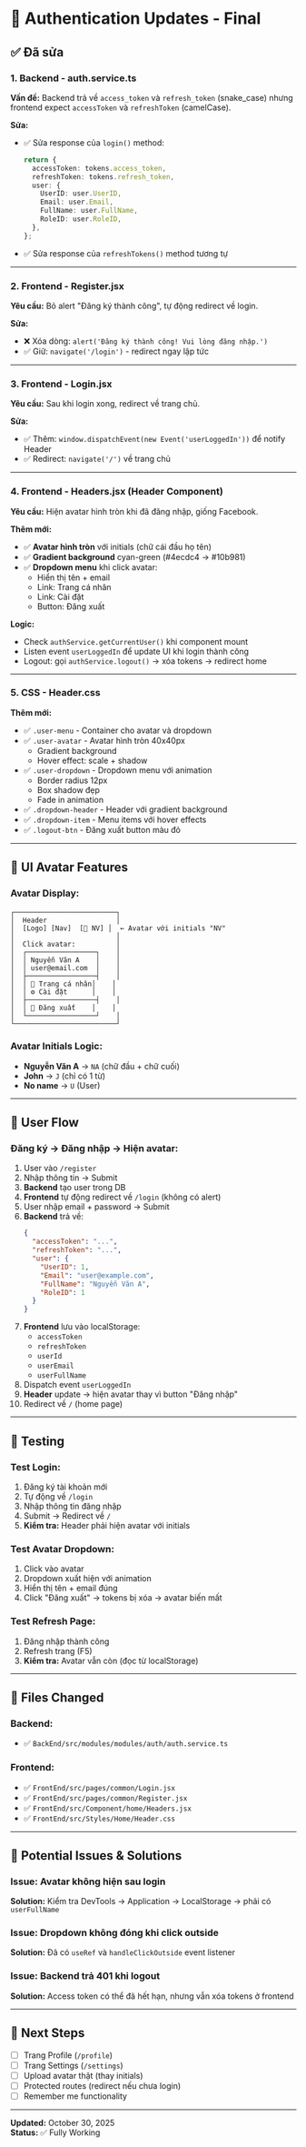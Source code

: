 # 🎯 Authentication Updates - Final

## ✅ Đã sửa

### **1. Backend - auth.service.ts**
**Vấn đề:** Backend trả về `access_token` và `refresh_token` (snake_case) nhưng frontend expect `accessToken` và `refreshToken` (camelCase).

**Sửa:**
- ✅ Sửa response của `login()` method:
  ```typescript
  return {
    accessToken: tokens.access_token,
    refreshToken: tokens.refresh_token,
    user: {
      UserID: user.UserID,
      Email: user.Email,
      FullName: user.FullName,
      RoleID: user.RoleID,
    },
  };
  ```
- ✅ Sửa response của `refreshTokens()` method tương tự

---

### **2. Frontend - Register.jsx**
**Yêu cầu:** Bỏ alert "Đăng ký thành công", tự động redirect về login.

**Sửa:**
- ❌ Xóa dòng: `alert('Đăng ký thành công! Vui lòng đăng nhập.')`
- ✅ Giữ: `navigate('/login')` - redirect ngay lập tức

---

### **3. Frontend - Login.jsx**
**Yêu cầu:** Sau khi login xong, redirect về trang chủ.

**Sửa:**
- ✅ Thêm: `window.dispatchEvent(new Event('userLoggedIn'))` để notify Header
- ✅ Redirect: `navigate('/')` về trang chủ

---

### **4. Frontend - Headers.jsx (Header Component)**
**Yêu cầu:** Hiện avatar hình tròn khi đã đăng nhập, giống Facebook.

**Thêm mới:**
- ✅ **Avatar hình tròn** với initials (chữ cái đầu họ tên)
- ✅ **Gradient background** cyan-green (#4ecdc4 → #10b981)
- ✅ **Dropdown menu** khi click avatar:
  - Hiển thị tên + email
  - Link: Trang cá nhân
  - Link: Cài đặt
  - Button: Đăng xuất

**Logic:**
- Check `authService.getCurrentUser()` khi component mount
- Listen event `userLoggedIn` để update UI khi login thành công
- Logout: gọi `authService.logout()` → xóa tokens → redirect home

---

### **5. CSS - Header.css**
**Thêm mới:**
- ✅ `.user-menu` - Container cho avatar và dropdown
- ✅ `.user-avatar` - Avatar hình tròn 40x40px
  - Gradient background
  - Hover effect: scale + shadow
- ✅ `.user-dropdown` - Dropdown menu với animation
  - Border radius 12px
  - Box shadow đẹp
  - Fade in animation
- ✅ `.dropdown-header` - Header với gradient background
- ✅ `.dropdown-item` - Menu items với hover effects
- ✅ `.logout-btn` - Đăng xuất button màu đỏ

---

## 🎨 UI Avatar Features

### **Avatar Display:**
```
┌─────────────────────────┐
│  Header                 │
│  [Logo] [Nav]  [🔵 NV] │  ← Avatar với initials "NV"
│                         │
│  Click avatar:          │
│  ┌─────────────────┐    │
│  │ Nguyễn Văn A    │    │
│  │ user@email.com  │    │
│  ├─────────────────┤    │
│  │ 👤 Trang cá nhân│    │
│  │ ⚙️ Cài đặt      │    │
│  ├─────────────────┤    │
│  │ 🚪 Đăng xuất    │    │
│  └─────────────────┘    │
└─────────────────────────┘
```

### **Avatar Initials Logic:**
- **Nguyễn Văn A** → `NA` (chữ đầu + chữ cuối)
- **John** → `J` (chỉ có 1 từ)
- **No name** → `U` (User)

---

## 🔄 User Flow

### **Đăng ký → Đăng nhập → Hiện avatar:**

1. User vào `/register`
2. Nhập thông tin → Submit
3. **Backend** tạo user trong DB
4. **Frontend** tự động redirect về `/login` (không có alert)
5. User nhập email + password → Submit
6. **Backend** trả về:
   ```json
   {
     "accessToken": "...",
     "refreshToken": "...",
     "user": {
       "UserID": 1,
       "Email": "user@example.com",
       "FullName": "Nguyễn Văn A",
       "RoleID": 1
     }
   }
   ```
7. **Frontend** lưu vào localStorage:
   - `accessToken`
   - `refreshToken`
   - `userId`
   - `userEmail`
   - `userFullName`
8. Dispatch event `userLoggedIn`
9. **Header** update → hiện avatar thay vì button "Đăng nhập"
10. Redirect về `/` (home page)

---

## 🧪 Testing

### **Test Login:**
1. Đăng ký tài khoản mới
2. Tự động về `/login`
3. Nhập thông tin đăng nhập
4. Submit → Redirect về `/`
5. **Kiểm tra:** Header phải hiện avatar với initials

### **Test Avatar Dropdown:**
1. Click vào avatar
2. Dropdown xuất hiện với animation
3. Hiển thị tên + email đúng
4. Click "Đăng xuất" → tokens bị xóa → avatar biến mất

### **Test Refresh Page:**
1. Đăng nhập thành công
2. Refresh trang (F5)
3. **Kiểm tra:** Avatar vẫn còn (đọc từ localStorage)

---

## 📂 Files Changed

### Backend:
- ✅ `BackEnd/src/modules/modules/auth/auth.service.ts`

### Frontend:
- ✅ `FrontEnd/src/pages/common/Login.jsx`
- ✅ `FrontEnd/src/pages/common/Register.jsx`
- ✅ `FrontEnd/src/Component/home/Headers.jsx`
- ✅ `FrontEnd/src/Styles/Home/Header.css`

---

## 🐛 Potential Issues & Solutions

### Issue: Avatar không hiện sau login
**Solution:** Kiểm tra DevTools → Application → LocalStorage → phải có `userFullName`

### Issue: Dropdown không đóng khi click outside
**Solution:** Đã có `useRef` và `handleClickOutside` event listener

### Issue: Backend trả 401 khi logout
**Solution:** Access token có thể đã hết hạn, nhưng vẫn xóa tokens ở frontend

---

## 🚀 Next Steps

- [ ] Trang Profile (`/profile`)
- [ ] Trang Settings (`/settings`)
- [ ] Upload avatar thật (thay initials)
- [ ] Protected routes (redirect nếu chưa login)
- [ ] Remember me functionality

---

**Updated:** October 30, 2025  
**Status:** ✅ Fully Working
